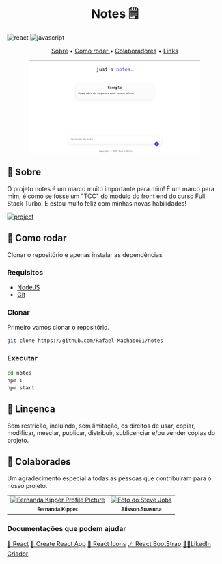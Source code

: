 [JAVASCRIPT__BADGE]: https://img.shields.io/badge/Javascript-000?style=for-the-badge&logo=javascript
[REACT__BADGE]: https://img.shields.io/badge/React-005CFE?style=for-the-badge&logo=react
[PROJECT__BADGE]: https://img.shields.io/badge/📲_Veja_o_projeto-000?style=for-the-badge&logo=project
[PROJECT__URL]: notes-nine-indol.vercel.app

<h1 align="center" style="font-weight: bold;">Notes 🗒️</h1>

![react][REACT__BADGE] ![javascript][JAVASCRIPT__BADGE]

<p align="center">
 <a href="#about">Sobre</a> • 
 <a href="#started">Como rodar </a> • 
  <a href="#colab">Colaboradores</a> •
 <a href="#contribute">Links</a>
</p>
<p align="center">
    <img src="./mockup.png" alt="Image Example" width="400px">
</p>

<h2 id="started">📌 Sobre</h2>
O projeto notes é um marco muito importante para mim! É um marco para mim, é como se fosse um "TCC" do modulo do front end do curso Full Stack Turbo. E estou muito feliz com minhas novas habilidades!

[![project][PROJECT__BADGE]][PROJECT__URL]

<h2 id="started">🚀 Como rodar </h2>

Clonar o repositório e apenas instalar as dependências

<h3>Requisitos</h3>

- [NodeJS](https://nodejs.org/pt/download)
- [Git](https://git-scm.com/docs/git-init)

<h3>Clonar</h3>

Primeiro vamos clonar o repositório.

```bash
git clone https://github.com/Rafael-Machado01/notes
```

<h3>Executar</h3>

```bash
cd notes
npm i
npm start
```
<h2 id="colab">📖 Linçenca</h2>
Sem restrição, incluindo, sem limitação, os direitos de usar, copiar, modificar, mesclar, publicar, distribuir, sublicenciar e/ou vender cópias do projeto.
<h2 id="colab">🤝 Colaborades</h2>

Um agradecimento especial a todas as pessoas que contribuíram para o nosso projeto.

<table>
  <tr>
    <td align="center">
      <a href="#">
        <img src="https://avatars.githubusercontent.com/u/61896274?v=4" width="100px;" alt="Fernanda Kipper Profile Picture"/><br>
        <sub>
          <b>Fernanda Kipper</b>
        </sub>
      </a>
    </td>
    <td align="center">
      <a href="https://github.com/alissonsuassuna">
        <img src="https://avatars.githubusercontent.com/u/19367317?v=4" width="100px;" alt="Foto do Steve Jobs"/><br>
        <sub>
          <b>Alisson Suasuna</b>
        </sub>
      </a>
    </td>
  </tr>
</table>


<h3>Documentações que podem ajudar</h3>

[💎 React](https://pt-br.react.dev/learn)
[🚀 Create React App](https://create-react-app.dev/)
[📱 React Icons](https://react-icons.github.io/react-icons/)
[🪄 React BootStrap](https://create-react-app.dev/docs/adding-bootstrap/)
[👦🏻LikedIn Criador](https://www.linkedin.com/in/rafael-machado-ampudia/)


